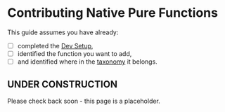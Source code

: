# Contributing Native Pure Functions
This guide assumes you have already:
- [ ] completed the [Dev Setup](overview.md#development-setup),
- [ ] identified the function you want to add,
- [ ] and identified where in the [taxonomy](taxonomy.md) it belongs.

## UNDER CONSTRUCTION
Please check back soon - this page is a placeholder.